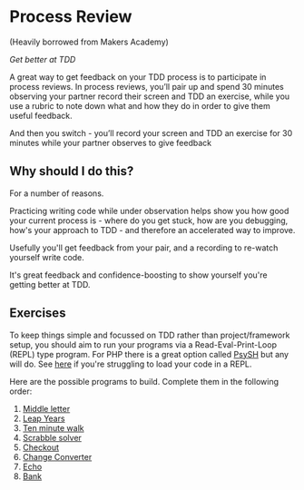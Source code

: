 # Process Review

(Heavily borrowed from Makers Academy)

_Get better at TDD_

A great way to get feedback on your TDD process is to participate in process reviews. In process reviews, you’ll pair up and spend 30 minutes observing your partner record their screen and TDD an exercise, while you use a rubric to note down what and how they do in order to give them useful feedback.

And then you switch - you’ll record your screen and TDD an exercise for 30 minutes while your partner observes to give feedback

## Why should I do this?
For a number of reasons.

Practicing writing code while under observation helps show you how good your current process is - where do you get stuck, how are you debugging, how's your approach to TDD - and therefore an accelerated way to improve.

Usefully you'll get feedback from your pair, and a recording to re-watch yourself write code.

It's great feedback and confidence-boosting to show yourself you're getting better at TDD.

## Exercises

To keep things simple and focussed on TDD rather than project/framework setup, you should aim to run your programs via a Read-Eval-Print-Loop (REPL) type program. For PHP there is a great option called [PsySH](https://psysh.org/) but any will do. See [here](../docs/psysh_repl.md) if you're struggling to load your code in a REPL.

Here are the possible programs to build. Complete them in the following order:

1. [Middle letter](./exercises/middle_letter)
1. [Leap Years](./exercises/leap_years)
1. [Ten minute walk](./exercises/10_minute_walk)
1. [Scrabble solver](./exercises/scrabble_solver)
1. [Checkout](./exercises/checkout)
1. [Change Converter](./exercises/change_converter)
1. [Echo](./exercises/echo)
1. [Bank](./exercises/bank)

